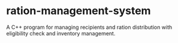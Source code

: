 # ration-management-system
A C++ program for managing recipients and ration distribution with eligibility check and inventory management.

